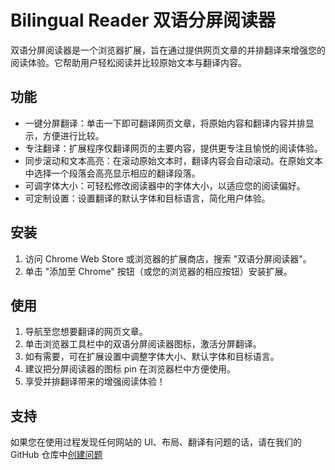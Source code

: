 # Bilingual Reader 双语分屏阅读器

双语分屏阅读器是一个浏览器扩展，旨在通过提供网页文章的并排翻译来增强您的阅读体验。它帮助用户轻松阅读并比较原始文本与翻译内容。

## 功能
* 一键分屏翻译：单击一下即可翻译网页文章，将原始内容和翻译内容并排显示，方便进行比较。
* 专注翻译：扩展程序仅翻译网页的主要内容，提供更专注且愉悦的阅读体验。
* 同步滚动和文本高亮：在滚动原始文本时，翻译内容会自动滚动。在原始文本中选择一个段落会高亮显示相应的翻译段落。
* 可调字体大小：可轻松修改阅读器中的字体大小，以适应您的阅读偏好。
* 可定制设置：设置翻译的默认字体和目标语言，简化用户体验。

## 安装
1. 访问 Chrome Web Store 或浏览器的扩展商店，搜索 "双语分屏阅读器"。
2. 单击 "添加至 Chrome" 按钮（或您的浏览器的相应按钮）安装扩展。

## 使用
1. 导航至您想要翻译的网页文章。
2. 单击浏览器工具栏中的双语分屏阅读器图标，激活分屏翻译。
3. 如有需要，可在扩展设置中调整字体大小、默认字体和目标语言。
4. 建议把分屏阅读器的图标 pin 在浏览器栏中方便使用。
4. 享受并排翻译带来的增强阅读体验！

## 支持
如果您在使用过程发现任何网站的 UI、布局、翻译有问题的话，请在我们的 GitHub 仓库中[创建问题](https://github.com/zamia/bilingual-reader/issues)
